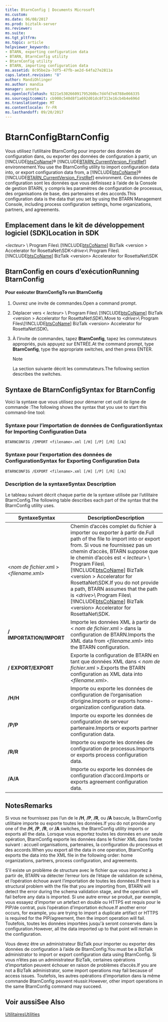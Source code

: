 ```yaml
---
title: BtarnConfig | Documents Microsoft
ms.custom: 
ms.date: 06/08/2017
ms.prod: biztalk-server
ms.reviewer: 
ms.suite: 
ms.tgt_pltfrm: 
ms.topic: article
helpviewer_keywords:
- BTARN, exporting configuration data
- BTARN, BtarnConfig utility
- BtarnConfig utility
- BTARN, importing configuration data
ms.assetid: 8c95be2a-7df5-47fb-ae2d-64fa27e2811a
caps.latest.revision: "8"
author: MandiOhlinger
ms.author: mandia
manager: anneta
ms.openlocfilehash: 9221e530266091795260bc7d4fd7e8788e066335
ms.sourcegitcommit: cb908c540d8f1a692d01dc8f313e16cb4b4e696d
ms.translationtype: MT
ms.contentlocale: fr-FR
ms.lasthandoff: 09/20/2017
---
```

# <a name="btarnconfig"></a><span data-ttu-id="591f1-102">BtarnConfig</span><span class="sxs-lookup"><span data-stu-id="591f1-102">BtarnConfig</span></span>
<span data-ttu-id="591f1-103">Vous utilisez l’utilitaire BtarnConfig pour importer des données de configuration dans, ou exporter des données de configuration à partir, un [!INCLUDE[btsCoName](../../includes/btsconame-md.md)]® [!INCLUDE[BTARN_CurrentVersion_FirstRef](../../includes/btarn-currentversion-firstref-md.md)] environnement.</span><span class="sxs-lookup"><span data-stu-id="591f1-103">You use the BtarnConfig utility to import configuration data into, or export configuration data from, a [!INCLUDE[btsCoName](../../includes/btsconame-md.md)]® [!INCLUDE[BTARN_CurrentVersion_FirstRef](../../includes/btarn-currentversion-firstref-md.md)] environment.</span></span> <span data-ttu-id="591f1-104">Ces données de configuration sont les données que vous définissez à l’aide de la Console de gestion BTARN, y compris les paramètres de configuration de processus, des organisations de base, des partenaires et des accords.</span><span class="sxs-lookup"><span data-stu-id="591f1-104">This configuration data is the data that you set by using the BTARN Management Console, including process configuration settings, home organizations, partners, and agreements.</span></span>  
  
## <a name="location-in-sdk"></a><span data-ttu-id="591f1-105">Emplacement dans le kit de développement logiciel (SDK)</span><span class="sxs-lookup"><span data-stu-id="591f1-105">Location in SDK</span></span>  
 <span data-ttu-id="591f1-106">\<*lecteur*> \ Program Files\\ [!INCLUDE[btsCoName](../../includes/btsconame-md.md)] BizTalk \<version > Accelerator for RosettaNet\SDK</span><span class="sxs-lookup"><span data-stu-id="591f1-106">\<*drive*>\ Program Files\\[!INCLUDE[btsCoName](../../includes/btsconame-md.md)] BizTalk \<version> Accelerator for RosettaNet\SDK</span></span>  
  
## <a name="running-btarnconfig"></a><span data-ttu-id="591f1-107">BtarnConfig en cours d’exécution</span><span class="sxs-lookup"><span data-stu-id="591f1-107">Running BtarnConfig</span></span>  
  
#### <a name="to-run-btarnconfig"></a><span data-ttu-id="591f1-108">Pour exécuter BtarnConfig</span><span class="sxs-lookup"><span data-stu-id="591f1-108">To run BtarnConfig</span></span>  
  
1.  <span data-ttu-id="591f1-109">Ouvrez une invite de commandes.</span><span class="sxs-lookup"><span data-stu-id="591f1-109">Open a command prompt.</span></span>  
  
2.  <span data-ttu-id="591f1-110">Déplacer vers \< *lecteur*> \ Program Files\\ [!INCLUDE[btsCoName](../../includes/btsconame-md.md)] BizTalk \<version > Accelerator for RosettaNet\SDK\\.</span><span class="sxs-lookup"><span data-stu-id="591f1-110">Move to \<*drive*>\ Program Files\\[!INCLUDE[btsCoName](../../includes/btsconame-md.md)] BizTalk \<version> Accelerator for RosettaNet\SDK\\.</span></span>  
  
3.  <span data-ttu-id="591f1-111">À l’invite de commandes, tapez **BtarnConfig**, tapez les commutateurs appropriés, puis appuyez sur ENTRÉE.</span><span class="sxs-lookup"><span data-stu-id="591f1-111">At the command prompt, type **BtarnConfig**, type the appropriate switches, and then press ENTER.</span></span>  
  
    > [!NOTE]
    >  <span data-ttu-id="591f1-112">La section suivante décrit les commutateurs.</span><span class="sxs-lookup"><span data-stu-id="591f1-112">The following section describes the switches.</span></span>  
  
## <a name="syntax-for-btarnconfig"></a><span data-ttu-id="591f1-113">Syntaxe de BtarnConfig</span><span class="sxs-lookup"><span data-stu-id="591f1-113">Syntax for BtarnConfig</span></span>  
 <span data-ttu-id="591f1-114">Voici la syntaxe que vous utilisez pour démarrer cet outil de ligne de commande :</span><span class="sxs-lookup"><span data-stu-id="591f1-114">The following shows the syntax that you use to start this command-line tool:</span></span>  
  
### <a name="syntax-for-importing-configuration-data"></a><span data-ttu-id="591f1-115">Syntaxe pour l’importation de données de Configuration</span><span class="sxs-lookup"><span data-stu-id="591f1-115">Syntax for Importing Configuration Data</span></span>  
  
```  
BTARNCONFIG /IMPORT <filename>.xml [/H] [/P] [/R] [/A]  
```  
  
### <a name="syntax-for-exporting-configuration-data"></a><span data-ttu-id="591f1-116">Syntaxe pour l’exportation des données de Configuration</span><span class="sxs-lookup"><span data-stu-id="591f1-116">Syntax for Exporting Configuration Data</span></span>  
  
```  
BTARNCONFIG /EXPORT <filename>.xml [/H] [/P] [/R] [/A]  
```  
  
### <a name="syntax-description"></a><span data-ttu-id="591f1-117">Description de la syntaxe</span><span class="sxs-lookup"><span data-stu-id="591f1-117">Syntax Description</span></span>  
 <span data-ttu-id="591f1-118">Le tableau suivant décrit chaque partie de la syntaxe utilisée par l’utilitaire BtarnConfig.</span><span class="sxs-lookup"><span data-stu-id="591f1-118">The following table describes each part of the syntax that the BtarnConfig utility uses.</span></span>  
  
|<span data-ttu-id="591f1-119">Syntaxe</span><span class="sxs-lookup"><span data-stu-id="591f1-119">Syntax</span></span>|<span data-ttu-id="591f1-120"> Description</span><span class="sxs-lookup"><span data-stu-id="591f1-120">Description</span></span>|  
|------------|-----------------|  
|<span data-ttu-id="591f1-121">\<*nom de fichier*.xml ></span><span class="sxs-lookup"><span data-stu-id="591f1-121">\<*filename*.xml></span></span>|<span data-ttu-id="591f1-122">Chemin d’accès complet du fichier à importer ou exporter à partir de.</span><span class="sxs-lookup"><span data-stu-id="591f1-122">Full path of the file to import into or export from.</span></span> <span data-ttu-id="591f1-123">Si vous ne fournissez pas un chemin d’accès, BTARN suppose que le chemin d’accès est \< *lecteur*> \ Program Files\\ [!INCLUDE[btsCoName](../../includes/btsconame-md.md)] BizTalk \<version > Accelerator for RosettaNet\SDK.</span><span class="sxs-lookup"><span data-stu-id="591f1-123">If you do not provide a path, BTARN assumes that the path is \<*drive*>\ Program Files\\[!INCLUDE[btsCoName](../../includes/btsconame-md.md)] BizTalk \<version> Accelerator for RosettaNet\SDK.</span></span>|  
|<span data-ttu-id="591f1-124">**/ IMPORTATION**</span><span class="sxs-lookup"><span data-stu-id="591f1-124">**/IMPORT**</span></span>|<span data-ttu-id="591f1-125">Importe les données XML à partir de \< *nom de fichier*.xml > dans la configuration de BTARN.</span><span class="sxs-lookup"><span data-stu-id="591f1-125">Imports the XML data from \<*filename*.xml> into the BTARN configuration.</span></span>|  
|<span data-ttu-id="591f1-126">**/ EXPORT**</span><span class="sxs-lookup"><span data-stu-id="591f1-126">**/EXPORT**</span></span>|<span data-ttu-id="591f1-127">Exporte la configuration de BTARN en tant que données XML dans \< *nom de fichier*.xml >.</span><span class="sxs-lookup"><span data-stu-id="591f1-127">Exports the BTARN configuration as XML data into \<*filename*.xml>.</span></span>|  
|<span data-ttu-id="591f1-128">**/H**</span><span class="sxs-lookup"><span data-stu-id="591f1-128">**/H**</span></span>|<span data-ttu-id="591f1-129">Importe ou exporte les données de configuration de l’organisation d’origine.</span><span class="sxs-lookup"><span data-stu-id="591f1-129">Imports or exports home-organization configuration data.</span></span>|  
|<span data-ttu-id="591f1-130">**/P**</span><span class="sxs-lookup"><span data-stu-id="591f1-130">**/P**</span></span>|<span data-ttu-id="591f1-131">Importe ou exporte les données de configuration de serveur partenaire.</span><span class="sxs-lookup"><span data-stu-id="591f1-131">Imports or exports partner configuration data.</span></span>|  
|<span data-ttu-id="591f1-132">**/R**</span><span class="sxs-lookup"><span data-stu-id="591f1-132">**/R**</span></span>|<span data-ttu-id="591f1-133">Importe ou exporte les données de configuration de processus.</span><span class="sxs-lookup"><span data-stu-id="591f1-133">Imports or exports process configuration data.</span></span>|  
|<span data-ttu-id="591f1-134">**/A**</span><span class="sxs-lookup"><span data-stu-id="591f1-134">**/A**</span></span>|<span data-ttu-id="591f1-135">Importe ou exporte les données de configuration d’accord.</span><span class="sxs-lookup"><span data-stu-id="591f1-135">Imports or exports agreement configuration data.</span></span>|  
  
## <a name="remarks"></a><span data-ttu-id="591f1-136">Notes</span><span class="sxs-lookup"><span data-stu-id="591f1-136">Remarks</span></span>  
 <span data-ttu-id="591f1-137">Si vous ne fournissez pas l’un de le **/H**, **/P**, **/R**, ou **/A** bascule, la BtarnConfig utilitaire importe ou exporte toutes les données.</span><span class="sxs-lookup"><span data-stu-id="591f1-137">If you do not provide any one of the **/H**, **/P**, **/R**, or **/A** switches, the BtarnConfig utility imports or exports all the data.</span></span> <span data-ttu-id="591f1-138">Lorsque vous exportez toutes les données en une seule opération, BtarnConfig exporte les données dans le fichier XML dans l’ordre suivant : accueil organisations, partenaires, la configuration du processus et des accords.</span><span class="sxs-lookup"><span data-stu-id="591f1-138">When you export all the data in one operation, BtarnConfig exports the data into the XML file in the following order: home organizations, partners, process configuration, and agreements.</span></span>  
  
 <span data-ttu-id="591f1-139">S’il existe un problème de structure avec le fichier que vous importez à partir de, BTARN va détecter l’erreur lors de l’étape de validation de schéma, et l’opération échoue avant l’importation de toutes les données.</span><span class="sxs-lookup"><span data-stu-id="591f1-139">If there is a structural problem with the file that you are importing from, BTARN will detect the error during the schema validation stage, and the operation will fail before any data is imported.</span></span> <span data-ttu-id="591f1-140">Si une autre erreur se produit, par exemple, vous essayez d’importer un artefact en double ou HTTPS est requis pour le PIP/de contrat, puis l’opération d’importation échoue.</span><span class="sxs-lookup"><span data-stu-id="591f1-140">If another error occurs, for example, you are trying to import a duplicate artifact or HTTPS is required for the PIP/agreement, then the import operation will fail.</span></span> <span data-ttu-id="591f1-141">Toutefois, toutes les données importées jusqu'à seront conservés dans la configuration.</span><span class="sxs-lookup"><span data-stu-id="591f1-141">However, all the data imported up to that point will remain in the configuration.</span></span>  
  
 <span data-ttu-id="591f1-142">Vous devez être un administrateur BizTalk pour importer ou exporter des données de configuration à l’aide de BtarnConfig.</span><span class="sxs-lookup"><span data-stu-id="591f1-142">You must be a BizTalk administrator to import or export configuration data using BtarnConfig.</span></span> <span data-ttu-id="591f1-143">Si vous n’êtes pas un administrateur BizTalk, certaines opérations d’importation peuvent échouer en raison de problèmes d’accès.</span><span class="sxs-lookup"><span data-stu-id="591f1-143">If you are not a BizTalk administrator, some import operations may fail because of access issues.</span></span> <span data-ttu-id="591f1-144">Toutefois, les autres opérations d’importation dans la même commande BtarnConfig peuvent réussir.</span><span class="sxs-lookup"><span data-stu-id="591f1-144">However,  other import operations in the same BtarnConfig command may succeed.</span></span>  
  
## <a name="see-also"></a><span data-ttu-id="591f1-145">Voir aussi</span><span class="sxs-lookup"><span data-stu-id="591f1-145">See Also</span></span>  
 [<span data-ttu-id="591f1-146">Utilitaires</span><span class="sxs-lookup"><span data-stu-id="591f1-146">Utilities</span></span>](../../adapters-and-accelerators/accelerator-rosettanet/utilities1.md)